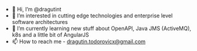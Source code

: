 - 👋 Hi, I’m @dragutint
- 👀 I’m interested in cutting edge technologies and enterprise level software architectures
- 🌱 I’m currently learning new stuff about OpenAPI, Java JMS (ActiveMQ), k8s and a little bit of AngularJS  
- 📫 How to reach me - dragutin.todorovicx@gmail.com

<!---
dragutint/dragutint is a ✨ special ✨ repository because its `README.md` (this file) appears on your GitHub profile.
You can click the Preview link to take a look at your changes.
--->
